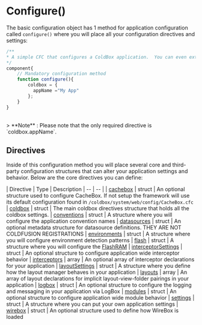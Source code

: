 # Configure()
The basic configuration object has 1 method for application configuration called `configure()` where you will place all your configuration directives and settings:
```js
/**
* A simple CFC that configures a ColdBox application.  You can even extend, compose, strategize and do your OO goodness.
*/
component{
	// Mandatory configuration method
	function configure(){
        coldbox = {
    	  appName ="My App"
    	};
	}
}
```
<br>
> **Note** : Please note that the only required directive is `coldbox.appName`.

<br>

## Directives

Inside of this configuration method you will place several core and third-party configuration structures that can alter your application settings and behavior. Below are the core directives you can define:

| Directive | Type | Description
| -- | -- |
| [cachebox](cachebox.html) | struct | An optional structure used to configure CacheBox. If not setup the framework will use its default configuration found in `/coldbox/system/web/config/CacheBox.cfc`
| [coldbox](coldbox.html) | struct | The main coldbox directives structure that holds all the coldbox settings.
| [conventions](conventions.html) | struct | A structure where you will configure the application convention names
| [datasources](datasources.html) | struct | An optional metadata structure for datasource definitions. THEY ARE NOT COLDFUSION REGISTRATIONS
| [environments](environments.html) | struct | A structure where you will configure environment detection patterns
| [flash](flash.html) | struct | A structure where you will configure the [FlashRAM](flash_ram/flash_ram.md)
| [interceptorSettings](interceptorsettings.html) | struct | An optional structure to configure application wide interceptor behavior
| [interceptors](interceptors.html) | array | An optional array of interceptor declarations for your application
| [layoutSettings](layoutsettings.html) | struct | A structure where you define how the layout manager behaves in your application
| [layouts](configuration_directives/layouts.html) | array | An array of layout declarations for implicit layout-view-folder pairings in your application
| [logbox](logbox.html) | struct | An optional structure to configure the logging and messaging in your application via LogBox
| [modules](modules.html) | struct | An optional structure to configure application wide module behavior
| [settings](settings.html) | struct | A structure where you can put your own application settings
| [wirebox](wirebox.html) | struct | An optional structure used to define how WireBox is loaded
